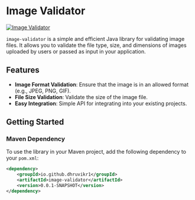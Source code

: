 # Image Validator

[![Image Validator](https://img.shields.io/maven-central/v/io.github.dhruvikr1/image-validator.svg?color=green)](https://mvnrepository.com/artifact/io.github.dhruvikr1/image-validator)


`image-validator` is a simple and efficient Java library for validating image files. It allows you to validate the file type, size, and dimensions of images uploaded by users or passed as input in your application.

## Features

- **Image Format Validation**: Ensure that the image is in an allowed format (e.g., JPEG, PNG, GIF).
- **File Size Validation**: Validate the size of the image file.
- **Easy Integration**: Simple API for integrating into your existing projects.

## Getting Started

### Maven Dependency

To use the library in your Maven project, add the following dependency to your `pom.xml`:

```xml
<dependency>
    <groupId>io.github.dhruvikr1</groupId>
    <artifactId>image-validator</artifactId>
    <version>0.0.1-SNAPSHOT</version>
</dependency>


